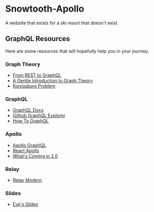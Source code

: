 Snowtooth-Apollo
=====

A website that exists for a ski resort that doesn't exist.

## GraphQL Resources

Here are some resources that will hopefully help you in your journey.

### Graph Theory

* [From REST to GraphQL](https://0x2a.sh/from-rest-to-graphql-b4e95e94c26b)
* [A Gentle Introduction to Graph Theory](https://dev.to/vaidehijoshi/a-gentle-introduction-to-graph-theory)
* [Konigsburg Problem](https://medium.com/basecs/k%C3%B6nigsberg-seven-small-bridges-one-giant-graph-problem-2275d1670a12)

### GraphQL

* [GraphQL Docs](http://graphql.org/)
* [Github GraphQL Explorer](https://developer.github.com/v4/explorer/)
* [How To GraphQL](https://www.howtographql.com/)

### Apollo

* [Apollo GraphQL](https://www.apollographql.com/)
* [React Apollo](https://github.com/apollographql/react-apollo)
* [What's Coming in 2.0](https://dev-blog.apollodata.com/whats-coming-in-apollo-client-2-0-bcd8ea64acbd)

### Relay

* [Relay Modern](https://facebook.github.io/relay/)

### Slides

* [Eve's Slides](https://docs.google.com/presentation/d/1jC6sFhZpEqdCs8L30R7LcZMads9ul4iLsvQ8dqxdle8/edit?usp=sharing)
